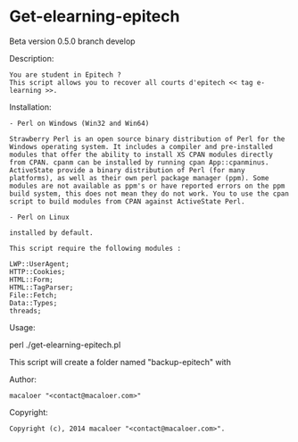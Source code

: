 Get-elearning-epitech
=====================

Beta version 0.5.0 branch develop

Description:

    You are student in Epitech ?
    This script allows you to recover all courts d'epitech << tag e-learning >>. 


Installation:


    - Perl on Windows (Win32 and Win64)

    Strawberry Perl is an open source binary distribution of Perl for the Windows operating system. It includes a compiler and pre-installed modules that offer the ability to install XS CPAN modules directly from CPAN. cpanm can be installed by running cpan App::cpanminus.
    ActiveState provide a binary distribution of Perl (for many platforms), as well as their own perl package manager (ppm). Some modules are not available as ppm's or have reported errors on the ppm build system, this does not mean they do not work. You to use the cpan script to build modules from CPAN against ActiveState Perl.
    
    - Perl on Linux 
     
    installed by default.

    This script require the following modules : 
    
    LWP::UserAgent;
    HTTP::Cookies;
    HTML::Form;
    HTML::TagParser;
    File::Fetch;
    Data::Types;
    threads;
    
Usage:

  perl ./get-elearning-epitech.pl
  
  
  This script will create a folder named "backup-epitech" with 
   
Author:

    macaloer "<contact@macaloer.com>"

Copyright:

    Copyright (c), 2014 macaloer "<contact@macaloer.com>".


